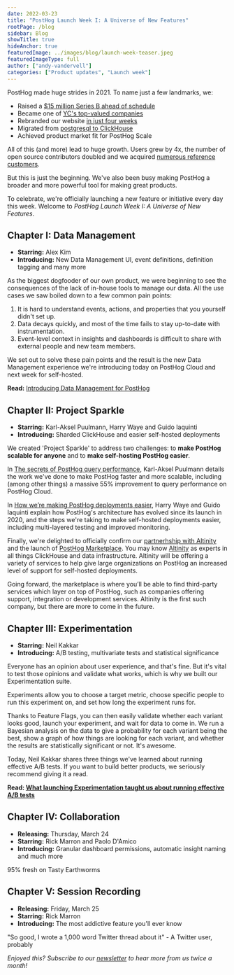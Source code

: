 ```yaml
---
date: 2022-03-23
title: "PostHog Launch Week I: A Universe of New Features"
rootPage: /blog
sidebar: Blog
showTitle: true
hideAnchor: true
featuredImage: ../images/blog/launch-week-teaser.jpeg
featuredImageType: full
author: ["andy-vandervell"]
categories: ["Product updates", "Launch week"]
---
```


PostHog made huge strides in 2021. To name just a few landmarks, we: 

- Raised a [$15 million Series B ahead of schedule](/blog/why-we-raised-a-15m-series-b-ahead-of-schedule)
- Became one of [YC's top-valued companies](/blog/yc-top-companies)
- Rebranded our website [in just four weeks](/blog/postmortem-rebrand)
- Migrated from [postgresql to ClickHouse](/blog/how-we-turned-clickhouse-into-our-eventmansion)
- Achieved product market fit for PostHog Scale

All of this (and more) lead to huge growth. Users grew by 4x, the number of open source contributors doubled and we acquired [numerous reference customers](/customers).

But this is just the beginning. We've also been busy making PostHog a broader and more powerful tool for making great products. 

To celebrate, we're officially launching a new feature or initiative every day this week. Welcome to _PostHog Launch Week I: A Universe of New Features_.

## Chapter I: Data Management

- **Starring:** Alex Kim
- **Introducing:** New Data Management UI, event definitions, definition tagging and many more

As the biggest dogfooder of our own product, we were beginning to see the consequences of the lack of in-house tools to manage our data. All the use cases we saw boiled down to a few common pain points:

1. It is hard to understand events, actions, and properties that you yourself didn't set up.
2. Data decays quickly, and most of the time fails to stay up-to-date with instrumentation.
3. Event-level context in insights and dashboards is difficult to share with external people and new team members.

We set out to solve these pain points and the result is the new Data Management experience we're introducing today on PostHog Cloud and next week for self-hosted.

**Read:** [Introducing Data Management for PostHog](/blog/data-management-feature)

## Chapter II: Project Sparkle

- **Starring:** Karl-Aksel Puulmann, Harry Waye and Guido Iaquinti
- **Introducing:** Sharded ClickHouse and easier self-hosted deployments

We created 'Project Sparkle' to address two challenges: to **make PostHog scalable for anyone** and to **make self-hosting PostHog easier**.

In [The secrets of PostHog query performance](/blog/secrets-of-posthog-query-performance), Karl-Aksel Puulmann details the work we've done to make PostHog faster and more scalable, including (among other things) a massive 55% improvement to query performance on PostHog Cloud.

In [How we’re making PostHog deployments easier](/blog/improving-posthog-deployments), Harry Waye and Guido Iaquinti explain how PostHog's architecture has evolved since its launch in 2020, and the steps we're taking to make self-hosted deployments easier, including multi-layered testing and improved monitoring.

Finally, we're delighted to officially confirm our [partnerhship with Altinity](/blog/posthog-altinity-announce) and the launch of [PostHog Marketplace](/marketplace). You may know [Altinity](https://altinity.com/) as experts in all things ClickHouse and data infrastructure. Altinity will be offering a variety of services to help give large organizations on PostHog an increased level of support for self-hosted deployments.

Going forward, the marketplace is where you’ll be able to find third-party services which layer on top of PostHog, such as companies offering support, integration or development services. Altinity is the first such company, but there are more to come in the future. 

## Chapter III: Experimentation

- **Starring:** Neil Kakkar
- **Introducing:** A/B testing, multivariate tests and statistical significance

Everyone has an opinion about user experience, and that's fine. But it's vital to test those opinions and validate what works, which is why we built our Experimentation suite. 

Experiments allow you to choose a target metric, choose specific people to run this experiment on, and set how long the experiment runs for.

Thanks to Feature Flags, you can then easily validate whether each variant looks good, launch your experiment, and wait for data to come in. We run a Bayesian analysis on the data to give a probability for each variant being the best, show a graph of how things are looking for each variant, and whether the results are statistically significant or not. It's awesome.

Today, Neil Kakkar shares three things we've learned about running effective A/B tests. If you want to build better products, we seriously recommend giving it a read.

**Read: [What launching Experimentation taught us about running effective A/B tests](/blog/experiments)**

## Chapter IV: Collaboration

- **Releasing:** Thursday, March 24
- **Starring:** Rick Marron and Paolo D'Amico
- **Introducing:** Granular dashboard permissions, automatic insight naming and much more  

95% fresh on Tasty Earthworms

## Chapter V: Session Recording

- **Releasing:** Friday, March 25
- **Starring:** Rick Marron
- **Introducing:** The most addictive feature you'll ever know

"So good, I wrote a 1,000 word Twitter thread about it" - A Twitter user, probably

_Enjoyed this? Subscribe to our [newsletter](/newsletter) to hear more from us twice a month!_


